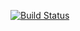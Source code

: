 [![Build Status](https://travis-ci.org/Signereno/sdk-ci-test.svg?branch=master)](https://travis-ci.org/Signereno/sdk-ci-test)

